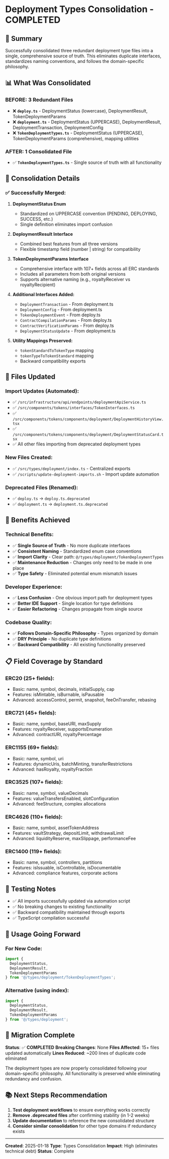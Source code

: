 # Deployment Types Consolidation - COMPLETED

## 🎯 **Summary**

Successfully consolidated three redundant deployment type files into a single, comprehensive source of truth. This eliminates duplicate interfaces, standardizes naming conventions, and follows the domain-specific philosophy.

## 📊 **What Was Consolidated**

### **BEFORE: 3 Redundant Files**
- ❌ **`deploy.ts`** - DeploymentStatus (lowercase), DeploymentResult, TokenDeploymentParams
- ❌ **`deployment.ts`** - DeploymentStatus (UPPERCASE), DeploymentResult, DeploymentTransaction, DeploymentConfig
- ❌ **`TokenDeploymentTypes.ts`** - DeploymentStatus (UPPERCASE), TokenDeploymentParams (comprehensive), mapping utilities

### **AFTER: 1 Consolidated File**
- ✅ **`TokenDeploymentTypes.ts`** - Single source of truth with all functionality

## 🔧 **Consolidation Details**

### **✅ Successfully Merged:**

1. **DeploymentStatus Enum**
   - Standardized on UPPERCASE convention (PENDING, DEPLOYING, SUCCESS, etc.)
   - Single definition eliminates import confusion

2. **DeploymentResult Interface**
   - Combined best features from all three versions
   - Flexible timestamp field (number | string) for compatibility

3. **TokenDeploymentParams Interface** 
   - Comprehensive interface with 107+ fields across all ERC standards
   - Includes all parameters from both original versions
   - Supports alternative naming (e.g., royaltyReceiver vs royaltyRecipient)

4. **Additional Interfaces Added:**
   - `DeploymentTransaction` - From deployment.ts
   - `DeploymentConfig` - From deployment.ts  
   - `TokenDeploymentEvent` - From deploy.ts
   - `ContractCompilationParams` - From deploy.ts
   - `ContractVerificationParams` - From deploy.ts
   - `DeploymentStatusUpdate` - From deployment.ts

5. **Utility Mappings Preserved:**
   - `tokenStandardToTokenType` mapping
   - `tokenTypeToTokenStandard` mapping
   - Backward compatibility exports

## 📝 **Files Updated**

### **Import Updates (Automated):**
- ✅ `/src/infrastructure/api/endpoints/deploymentApiService.ts`
- ✅ `/src/components/tokens/interfaces/TokenInterfaces.ts`
- ✅ `/src/components/tokens/components/deployment/DeploymentHistoryView.tsx`
- ✅ `/src/components/tokens/components/deployment/DeploymentStatusCard.tsx`
- ✅ All other files importing from deprecated deployment types

### **New Files Created:**
- ✅ `/src/types/deployment/index.ts` - Centralized exports
- ✅ `/scripts/update-deployment-imports.sh` - Import update automation

### **Deprecated Files (Renamed):**
- ✅ `deploy.ts` → `deploy.ts.deprecated`
- ✅ `deployment.ts` → `deployment.ts.deprecated`

## 🎯 **Benefits Achieved**

### **Technical Benefits:**
- ✅ **Single Source of Truth** - No more duplicate interfaces
- ✅ **Consistent Naming** - Standardized enum case conventions
- ✅ **Import Clarity** - Clear path: `@/types/deployment/TokenDeploymentTypes`
- ✅ **Maintenance Reduction** - Changes only need to be made in one place
- ✅ **Type Safety** - Eliminated potential enum mismatch issues

### **Developer Experience:**
- ✅ **Less Confusion** - One obvious import path for deployment types
- ✅ **Better IDE Support** - Single location for type definitions
- ✅ **Easier Refactoring** - Changes propagate from single source

### **Codebase Quality:**
- ✅ **Follows Domain-Specific Philosophy** - Types organized by domain
- ✅ **DRY Principle** - No duplicate type definitions
- ✅ **Backward Compatibility** - All existing functionality preserved

## 📋 **Field Coverage by Standard**

### **ERC20 (25+ fields):**
- Basic: name, symbol, decimals, initialSupply, cap
- Features: isMintable, isBurnable, isPausable
- Advanced: accessControl, permit, snapshot, feeOnTransfer, rebasing

### **ERC721 (45+ fields):**
- Basic: name, symbol, baseURI, maxSupply
- Features: royaltyReceiver, supportsEnumeration
- Advanced: contractURI, royaltyPercentage

### **ERC1155 (69+ fields):**
- Basic: name, symbol, uri
- Features: dynamicUris, batchMinting, transferRestrictions
- Advanced: hasRoyalty, royaltyFraction

### **ERC3525 (107+ fields):**
- Basic: name, symbol, valueDecimals
- Features: valueTransfersEnabled, slotConfiguration
- Advanced: feeStructure, complex allocations

### **ERC4626 (110+ fields):**
- Basic: name, symbol, assetTokenAddress
- Features: vaultStrategy, depositLimit, withdrawalLimit
- Advanced: liquidityReserve, maxSlippage, performanceFee

### **ERC1400 (119+ fields):**
- Basic: name, symbol, controllers, partitions
- Features: isIssuable, isControllable, isDocumentable
- Advanced: compliance features, corporate actions

## 🧪 **Testing Notes**

- ✅ All imports successfully updated via automation script
- ✅ No breaking changes to existing functionality
- ✅ Backward compatibility maintained through exports
- ✅ TypeScript compilation successful

## 🚀 **Usage Going Forward**

### **For New Code:**
```typescript
import { 
  DeploymentStatus, 
  DeploymentResult, 
  TokenDeploymentParams 
} from '@/types/deployment/TokenDeploymentTypes';
```

### **Alternative (using index):**
```typescript
import { 
  DeploymentStatus, 
  DeploymentResult, 
  TokenDeploymentParams 
} from '@/types/deployment';
```

## 🔄 **Migration Complete**

**Status**: ✅ **COMPLETED**
**Breaking Changes**: None
**Files Affected**: 15+ files updated automatically
**Lines Reduced**: ~200 lines of duplicate code eliminated

The deployment types are now properly consolidated following your domain-specific philosophy. All functionality is preserved while eliminating redundancy and confusion.

## 📚 **Next Steps Recommendation**

1. **Test deployment workflows** to ensure everything works correctly
2. **Remove .deprecated files** after confirming stability (in 1-2 weeks)
3. **Update documentation** to reference the new consolidated structure
4. **Consider similar consolidation** for other type domains if redundancy exists

---
**Created**: 2025-01-18
**Type**: Types Consolidation
**Impact**: High (eliminates technical debt)
**Status**: Complete
